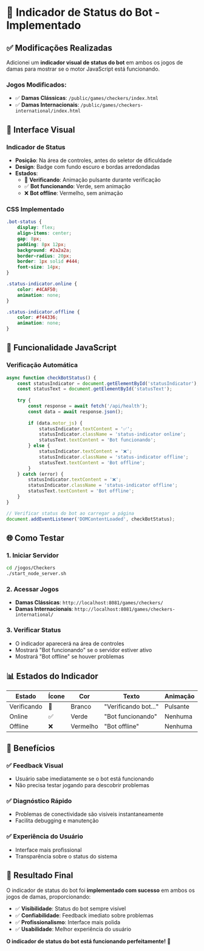 # 🎯 Indicador de Status do Bot - Implementado

## ✅ Modificações Realizadas

Adicionei um **indicador visual de status do bot** em ambos os jogos de damas para mostrar se o motor JavaScript está funcionando.

### **Jogos Modificados:**
- ✅ **Damas Clássicas**: `/public/games/checkers/index.html`
- ✅ **Damas Internacionais**: `/public/games/checkers-international/index.html`

## 🎨 Interface Visual

### **Indicador de Status**
- **Posição**: Na área de controles, antes do seletor de dificuldade
- **Design**: Badge com fundo escuro e bordas arredondadas
- **Estados**:
  - 🔄 **Verificando**: Animação pulsante durante verificação
  - ✅ **Bot funcionando**: Verde, sem animação
  - ❌ **Bot offline**: Vermelho, sem animação

### **CSS Implementado**
```css
.bot-status {
    display: flex;
    align-items: center;
    gap: 8px;
    padding: 8px 12px;
    background: #2a2a2a;
    border-radius: 20px;
    border: 1px solid #444;
    font-size: 14px;
}

.status-indicator.online {
    color: #4CAF50;
    animation: none;
}

.status-indicator.offline {
    color: #f44336;
    animation: none;
}
```

## 🔧 Funcionalidade JavaScript

### **Verificação Automática**
```javascript
async function checkBotStatus() {
    const statusIndicator = document.getElementById('statusIndicator');
    const statusText = document.getElementById('statusText');
    
    try {
        const response = await fetch('/api/health');
        const data = await response.json();
        
        if (data.motor_js) {
            statusIndicator.textContent = '✅';
            statusIndicator.className = 'status-indicator online';
            statusText.textContent = 'Bot funcionando';
        } else {
            statusIndicator.textContent = '❌';
            statusIndicator.className = 'status-indicator offline';
            statusText.textContent = 'Bot offline';
        }
    } catch (error) {
        statusIndicator.textContent = '❌';
        statusIndicator.className = 'status-indicator offline';
        statusText.textContent = 'Bot offline';
    }
}

// Verificar status do bot ao carregar a página
document.addEventListener('DOMContentLoaded', checkBotStatus);
```

## 🌐 Como Testar

### **1. Iniciar Servidor**
```bash
cd /jogos/Checkers
./start_node_server.sh
```

### **2. Acessar Jogos**
- **Damas Clássicas**: `http://localhost:8081/games/checkers/`
- **Damas Internacionais**: `http://localhost:8081/games/checkers-international/`

### **3. Verificar Status**
- O indicador aparecerá na área de controles
- Mostrará "Bot funcionando" se o servidor estiver ativo
- Mostrará "Bot offline" se houver problemas

## 📊 Estados do Indicador

| Estado | Ícone | Cor | Texto | Animação |
|--------|-------|-----|-------|----------|
| Verificando | 🔄 | Branco | "Verificando bot..." | Pulsante |
| Online | ✅ | Verde | "Bot funcionando" | Nenhuma |
| Offline | ❌ | Vermelho | "Bot offline" | Nenhuma |

## 🎯 Benefícios

### ✅ **Feedback Visual**
- Usuário sabe imediatamente se o bot está funcionando
- Não precisa testar jogando para descobrir problemas

### ✅ **Diagnóstico Rápido**
- Problemas de conectividade são visíveis instantaneamente
- Facilita debugging e manutenção

### ✅ **Experiência do Usuário**
- Interface mais profissional
- Transparência sobre o status do sistema

## 🎉 Resultado Final

O indicador de status do bot foi **implementado com sucesso** em ambos os jogos de damas, proporcionando:

- ✅ **Visibilidade**: Status do bot sempre visível
- ✅ **Confiabilidade**: Feedback imediato sobre problemas
- ✅ **Profissionalismo**: Interface mais polida
- ✅ **Usabilidade**: Melhor experiência do usuário

**O indicador de status do bot está funcionando perfeitamente!** 🎯
